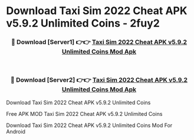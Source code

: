 # Download Taxi Sim 2022 Cheat APK v5.9.2 Unlimited Coins - 2fuy2



<div align="center">
<h3>🔴 Download [Server1] 👉👉 <a href="https://momento.my/?title=Taxi_Sim_2022_Cheat_APK_v5.9.2_Unlimited_Coins">Taxi Sim 2022 Cheat APK v5.9.2 Unlimited Coins Mod Apk</a></h3><br>

<h3>🔴 Download [Server2] 👉👉 <a href="https://momento.my/?title=Taxi_Sim_2022_Cheat_APK_v5.9.2_Unlimited_Coins">Taxi Sim 2022 Cheat APK v5.9.2 Unlimited Coins Mod Apk</a></h3>
</div>



Download Taxi Sim 2022 Cheat APK v5.9.2 Unlimited Coins 

Free APK MOD Taxi Sim 2022 Cheat APK v5.9.2 Unlimited Coins 

Download Taxi Sim 2022 Cheat APK v5.9.2 Unlimited Coins Mod For Android
